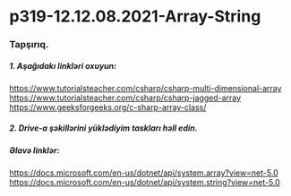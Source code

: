# p319-12.12.08.2021-Array-String




### Tapşırıq.



##### 1. Aşağıdakı linkləri oxuyun:
https://www.tutorialsteacher.com/csharp/csharp-multi-dimensional-array<br />
https://www.tutorialsteacher.com/csharp/csharp-jagged-array<br />
https://www.geeksforgeeks.org/c-sharp-array-class/<br />




##### 2. Drive-a şəkillərini yüklədiyim taskları həll edin.




##### Əlavə linklər:
https://docs.microsoft.com/en-us/dotnet/api/system.array?view=net-5.0<br />
https://docs.microsoft.com/en-us/dotnet/api/system.string?view=net-5.0<br />














